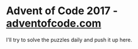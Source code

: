 # Advent of Code 2017 - [adventofcode.com](http://adventofcode.com/2017)

I'll try to solve the puzzles daily and push it up here.

